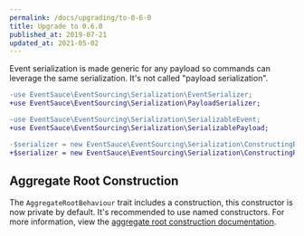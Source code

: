 ```yaml
---
permalink: /docs/upgrading/to-0-6-0
title: Upgrade to 0.6.0
published_at: 2019-07-21
updated_at: 2021-05-02
---
```


Event serialization is made generic for any payload so commands can leverage the
same serialization. It's not called "payload serialization".

```diff
-use EventSauce\EventSourcing\Serialization\EventSerializer;
+use EventSauce\EventSourcing\Serialization\PayloadSerializer;

-use EventSauce\EventSourcing\Serialization\SerializableEvent;
+use EventSauce\EventSourcing\Serialization\SerializablePayload;

-$serializer = new EventSauce\EventSourcing\Serialization\ConstructingEventSerializer();
+$serializer = new EventSauce\EventSourcing\Serialization\ConstructingPayloadSerializer();
```

## Aggregate Root Construction

The `AggregateRootBehaviour` trait includes a construction, this constructor
is now private by default. It's recommended to use named constructors. For more
information, view the [aggregate root construction documentation](https://eventsauce.io/docs/getting-started/create-an-aggregate-root/#aggregate-construction).
